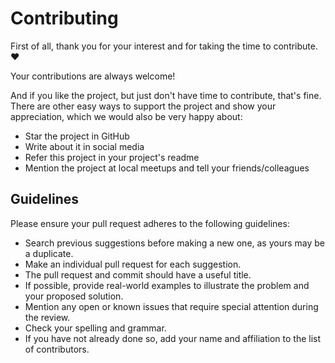 # Contributing

First of all, thank you for your interest and for taking the time to contribute. ❤️

Your contributions are always welcome!

And if you like the project, but just don't have time to contribute, that's fine. 
There are other easy ways to support the project and show your appreciation, which we would also be very happy about:

- Star the project in GitHub
- Write about it in social media
- Refer this project in your project's readme
- Mention the project at local meetups and tell your friends/colleagues

## Guidelines

Please ensure your pull request adheres to the following guidelines:

- Search previous suggestions before making a new one, as yours may be a duplicate.
- Make an individual pull request for each suggestion.
- The pull request and commit should have a useful title.
- If possible, provide real-world examples to illustrate the problem and your proposed solution.
- Mention any open or known issues that require special attention during the review.
- Check your spelling and grammar.
- If you have not already done so, add your name and affiliation to the list of contributors.